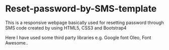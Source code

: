 # Reset-password-by-SMS-template
This is a responsive webpage basically used for resetting password through SMS code created by using HTML5, CSS3 and Bootstrap4 

Here I have used some third party libraries e.g. Google font Oleo, Font Awesome..
